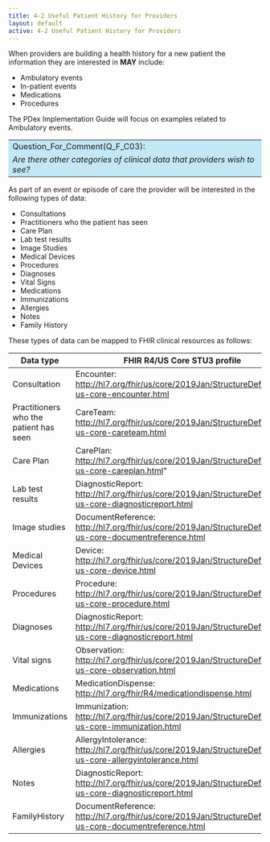 ```yaml
---
title: 4-2 Useful Patient History for Providers
layout: default
active: 4-2 Useful Patient History for Providers
---
```


When providers are building a health history for a new patient the information they are interested in **MAY** include:

- Ambulatory events
- In-patient events
- Medications
- Procedures

The PDex Implementation Guide will focus on examples related to Ambulatory events.

<table style="background-color:rgb(195,231,244);width:100%">
	<tr><td>Question_For_Comment(Q_F_C03):</td></tr>
  <tr><td><i>
		Are there other categories of clinical data that providers wish to see?
	</i></td></tr>	
</table>

As part of an event or episode of care the provider will be interested in the following types of data:

* Consultations
* Practitioners who the patient has seen
* Care Plan 
* Lab test results
* Image Studies
* Medical Devices
* Procedures
* Diagnoses
* Vital Signs
* Medications
* Immunizations
* Allergies
* Notes 
* Family History

These types of data can be mapped to FHIR clinical resources as follows:

| Data type                              | FHIR R4/US Core STU3 profile                                                                                  |
|----------------------------------------|---------------------------------------------------------------------------------------------------------------|
| Consultation                           | Encounter: http://hl7.org/fhir/us/core/2019Jan/StructureDefinition-us-core-encounter.html                     |
| Practitioners who the patient has seen | CareTeam: http://hl7.org/fhir/us/core/2019Jan/StructureDefinition-us-core-careteam.html                       |
| Care Plan                              | CarePlan: http://hl7.org/fhir/us/core/2019Jan/StructureDefinition-us-core-careplan.html"                      |
| Lab test results                       | DiagnosticReport: http://hl7.org/fhir/us/core/2019Jan/StructureDefinition-us-core-diagnosticreport.html       |
| Image studies                          | DocumentReference: http://hl7.org/fhir/us/core/2019Jan/StructureDefinition-us-core-documentreference.html     |
| Medical Devices                        | Device: http://hl7.org/fhir/us/core/2019Jan/StructureDefinition-us-core-device.html                           |
| Procedures                             | Procedure: http://hl7.org/fhir/us/core/2019Jan/StructureDefinition-us-core-procedure.html                     |
| Diagnoses                              | DiagnosticReport: http://hl7.org/fhir/us/core/2019Jan/StructureDefinition-us-core-diagnosticreport.html       |
| Vital signs                            | Observation: http://hl7.org/fhir/us/core/2019Jan/StructureDefinition-us-core-observation.html                 |
| Medications                            | MedicationDispense: http://hl7.org/fhir/R4/medicationdispense.html |
| Immunizations                          | Immunization: http://hl7.org/fhir/us/core/2019Jan/StructureDefinition-us-core-immunization.html               |
| Allergies                              | AllergyIntolerance: http://hl7.org/fhir/us/core/2019Jan/StructureDefinition-us-core-allergyintolerance.html   |
| Notes                                  | DiagnosticReport: http://hl7.org/fhir/us/core/2019Jan/StructureDefinition-us-core-diagnosticreport.html       |
| FamilyHistory                          | DocumentReference: http://hl7.org/fhir/us/core/2019Jan/StructureDefinition-us-core-documentreference.html     |



